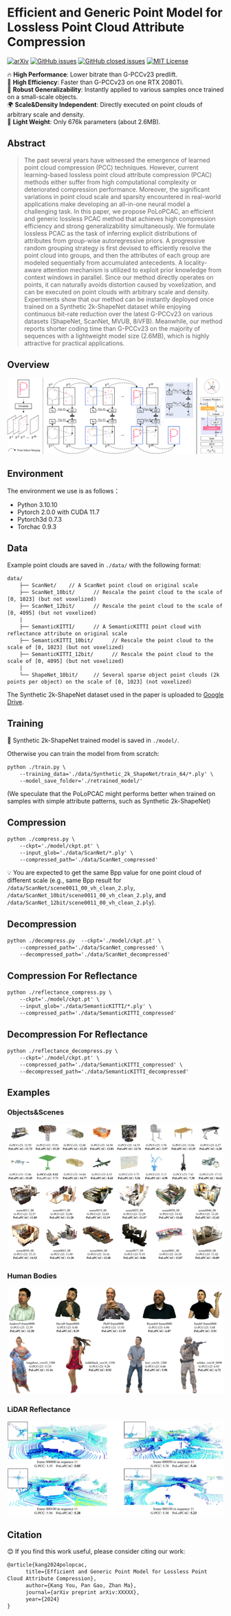 
# Efficient and Generic Point Model for Lossless Point Cloud Attribute Compression

[![arXiv](https://img.shields.io/badge/Arxiv-XXXXXX-b31b1b.svg?logo=arXiv)](https://arxiv.org/abs/XXXXXX)
[![GitHub issues](https://img.shields.io/github/issues/i2-multimedia-lab/polopcac?color=critical&label=Issues)](https://github.com/i2-multimedia-lab/polopcac/issues?q=is%3Aopen+is%3Aissue)
[![GitHub closed issues](https://img.shields.io/github/issues-closed/i2-multimedia-lab/polopcac?color=success&label=Issues)](https://github.com/i2-multimedia-lab/polopcac/issues?q=is%3Aissue+is%3Aclosed) 
[![MIT License](https://img.shields.io/badge/License-MIT-green.svg)](https://choosealicense.com/licenses/mit/)

🔥  **High Performance**: Lower bitrate than G-PCCv23 predlift. \
🚀 **High Efficiency**: Faster than G-PCCv23 on one RTX 2080Ti. \
🌌 **Robust Generalizability**: Instantly applied to various samples once trained on a small-scale objects.  \
🌍 **Scale&Density Independent**: Directly executed on point clouds of arbitrary scale and density. \
🌱 **Light Weight**: Only 676k parameters (about 2.6MB).

## Abstract

> The past several years have witnessed the emergence of learned point cloud compression (PCC) techniques. However, current learning-based lossless point cloud attribute compression (PCAC) methods either suffer from high computational complexity or deteriorated compression performance. Moreover, the significant variations in point cloud scale and sparsity encountered in real-world applications make developing an all-in-one neural model a challenging task. In this paper, we propose PoLoPCAC, an efficient and generic lossless PCAC method that achieves high compression efficiency and strong generalizability simultaneously. We formulate lossless PCAC as the task of inferring explicit distributions of attributes from group-wise autoregressive priors. A progressive random grouping strategy is first devised to efficiently resolve the point cloud into groups, and then the attributes of each group are modeled sequentially from accumulated antecedents. A locality-aware attention mechanism is utilized to exploit prior knowledge from context windows in parallel. Since our method directly operates on points, it can naturally avoids distortion caused by voxelization, and can be executed on point clouds with arbitrary scale and density. Experiments show that our method can be instantly deployed once trained on a Synthetic 2k-ShapeNet dataset while enjoying continuous bit-rate reduction over the latest G-PCCv23 on various datasets (ShapeNet, ScanNet, MVUB, 8iVFB). Meanwhile, our method reports shorter coding time than G-PCCv23 on the majority of sequences with a lightweight model size (2.6MB), which is highly attractive for practical applications.

## Overview

![](./figure/framework.png)

## Environment

The environment we use is as follows：

- Python 3.10.10
- Pytorch 2.0.0 with CUDA 11.7
- Pytorch3d 0.7.3
- Torchac 0.9.3

## Data

Example point clouds are saved in ``./data/`` with the following format:

```
data/
    ├── ScanNet/    // A ScanNet point cloud on original scale
    ├── ScanNet_10bit/      // Rescale the point cloud to the scale of [0, 1023] (but not voxelized)
    ├── ScanNet_12bit/      // Rescale the point cloud to the scale of [0, 4095] (but not voxelized)
    |
    ├── SemanticKITTI/      // A SemanticKITTI point cloud with reflectance attribute on original scale
    ├── SemanticKITTI_10bit/      // Rescale the point cloud to the scale of [0, 1023] (but not voxelized)
    ├── SemanticKITTI_12bit/      // Rescale the point cloud to the scale of [0, 4095] (but not voxelized)
    |
    └── ShapeNet_10bit/     // Several sparse object point clouds (2k points per object) on the scale of [0, 1023] (not voxelized)
```

The Synthetic 2k-ShapeNet dataset used in the paper is uploaded to [Google Drive](https://drive.google.com/file/d/1mhUBx4_6joG0KxPkHfXol8fw0tSHxvq6/view?usp=sharing).

## Training

📢 Synthetic 2k-ShapeNet trained model is saved in ``./model/``.

Otherwise you can train the model from from scratch:

```
python ./train.py \
    --training_data='./data/Synthetic_2k_ShapeNet/train_64/*.ply' \
    --model_save_folder='./retrained_model/'
```

(We speculate that the PoLoPCAC might performs better when trained on samples with simple attribute patterns, such as Synthetic 2k-ShapeNet)

## Compression

```
python ./compress.py \
    --ckpt='./model/ckpt.pt' \
    --input_glob='./data/ScanNet/*.ply' \
    --compressed_path='./data/ScanNet_compressed'
```

💡 You are expected to get the same Bpp value for one point cloud of different scale (e.g., same Bpp result for ``/data/ScanNet/scene0011_00_vh_clean_2.ply``, ``/data/ScanNet_10bit/scene0011_00_vh_clean_2.ply``, and ``/data/ScanNet_12bit/scene0011_00_vh_clean_2.ply``).

## Decompression

```
python ./decompress.py  --ckpt='./model/ckpt.pt' \
    --compressed_path='./data/ScanNet_compressed' \
    --decompressed_path='./data/ScanNet_decompressed'
```

## Compression For Reflectance

```
python ./reflectance_compress.py \
    --ckpt='./model/ckpt.pt' \
    --input_glob='./data/SemanticKITTI/*.ply' \
    --compressed_path='./data/SemanticKITTI_compressed'
```

## Decompression For Reflectance

```
python ./reflectance_decompress.py \
    --ckpt='./model/ckpt.pt' \
    --compressed_path='./data/SemanticKITTI_compressed' \
    --decompressed_path='./data/SemanticKITTI_decompressed'
```

## Examples

### Objects&Scenes

![](./figure/objects_and_scenes.png)

### Human Bodies

![](./figure/humanbodies.png)

### LiDAR Reflectance

![](./figure/lidar.png)

## Citation

😊 If you find this work useful, please consider citing our work:

```
@article{kang2024polopcac,
      title={Efficient and Generic Point Model for Lossless Point Cloud Attribute Compression}, 
      author={Kang You, Pan Gao, Zhan Ma},
      journal={arXiv preprint arXiv:XXXXX},
      year={2024}
}
```

